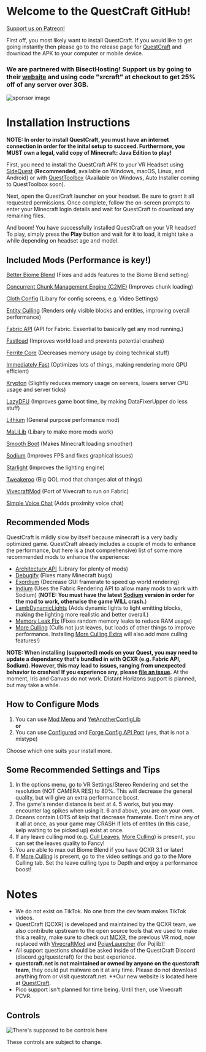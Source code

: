 # Welcome to the QuestCraft GitHub!
[Support us on Patreon!](https://patreon.com/QuestCraftXR)

First off, you most likely want to install QuestCraft. If you would like to get going instantly then please go to the release page for [QuestCraft](https://github.com/QuestCraftPlusPlus/QuestCraft/releases/latest) and download the APK to your computer or mobile device.

### We are partnered with BisectHosting! Support us by going to their [website](https://bisecthosting.com/xrcraft) and using code "xrcraft" at checkout to get 25% off of any server over 3GB.

![sponsor image](/partnerimage.png)
# Installation Instructions

**NOTE: In order to install QuestCraft, you must have an internet connection in order for the inital setup to succeed. Furthermore, you MUST own a legal, valid copy of Minecraft: Java Edition to play!**

First, you need to install the QuestCraft APK to your VR Headset using [SideQuest](https://sidequestvr.com) (**Recommended**, available on Windows, macOS, Linux, and Android) or with [QuestToolbox](https://github.com/mitchv2020/QuestToolbox) (Available on Windows, Auto Installer coming to QuestToolbox soon).

Next, open the QuestCraft launcher on your headset. Be sure to grant it all requested permissions. Once complete, follow the on-screen prompts to enter your Minecraft login details and wait for QuestCraft to download any remaining files.

And boom! You have successfully installed QuestCraft on your VR headset! To play, simply press the **Play** button and wait for it to load, it might take a while depending on headset age and model.

## Included Mods (Performance is key!) 

[Better Biome Blend](https://modrinth.com/mod/better-biome-blend) (Fixes and adds features to the Biome Blend setting)                                                                                                                           

[Concurrent Chunk Management Engine (C2ME)](https://modrinth.com/mod/c2me-fabric) (Improves chunk loading)

[Cloth Config](https://modrinth.com/mod/cloth-config) (Libary for config screens, e.g. Video Settings)
                                                                                                                                                  
[Entity Culling](https://modrinth.com/mod/entityculling) (Renders only visible blocks and entities, improving overall performance)

[Fabric API](https://modrinth.com/mod/fabric-api) (API for Fabric. Essential to basically get any mod running.)

[Fastload](https://modrinth.com/mod/fastload) (Improves world load and prevents potential crashes)

[Ferrite Core](https://modrinth.com/mod/ferrite-core) (Decreases memory usage by doing technical stuff)

[Immediately Fast](https://modrinth.com/mod/immediatelyfast) (Optimizes lots of things, making rendering more GPU efficient)

[Krypton](https://modrinth.com/mod/krypton) (Slightly reduces memory usage on servers, lowers server CPU usage and server ticks)

[LazyDFU](https://modrinth.com/mod/lazydfu) (Improves game boot time, by making DataFixerUpper do less stuff)

[Lithium](https://modrinth.com/mod/lithium) (General purpose performance mod)

[MaLiLib](https://www.curseforge.com/minecraft/mc-mods/malilib) (Libary to make more mods work)

[Smooth Boot](https://modrinth.com/mod/smoothboot-fabric) (Makes Minecraft loading smoother)

[Sodium](https://modrinth.com/mod/sodium) (Improves FPS and fixes graphical issues)

[Starlight](https://modrinth.com/mod/starlight) (Improves the lighting engine)

[Tweakeroo](https://www.curseforge.com/minecraft/mc-mods/tweakeroo) (Big QOL mod that changes alot of things)

[VivecraftMod](https://github.com/ferriarnus/VivecraftMod) (Port of Vivecraft to run on Fabric)

[Simple Voice Chat](https://modrinth.com/plugin/simple-voice-chat) (Adds proximity voice chat)

## Recommended Mods

QuestCraft is mildly slow by itself because minecraft is a very badly optimized game. QuestCraft already includes a couple of mods to enhance the performance, but here is a (not comprehensive) list of some more recommended mods to enhance the experience:

- [Architectury API](https://modrinth.com/mod/architectury-api) (Library for plenty of mods)
- [Debugify](https://modrinth.com/mod/debugify) (Fixes many Minecraft bugs)
- [Exordium](https://modrinth.com/mod/exordium) (Decrease GUI framerate to speed up world rendering)
- [Indium](https://modrinth.com/mod/indium) (Uses the Fabric Rendering API to allow many mods to work with Sodium) (**NOTE: You must have the latest [Sodium](https://modrinth.com/mod/sodium) version in order for the mod to work, otherwise the game WILL crash.**)
- [LambDynamicLights](https://modrinth.com/mod/lambdynamiclights) (Adds dynamic lights to light emitting blocks, making the lighting more realistic and better overall.)
- [Memory Leak Fix](https://modrinth.com/mod/memoryleakfix) (Fixes random memory leaks to reduce RAM usage)
- [More Culling](https://modrinth.com/mod/moreculling) (Culls not just leaves, but loads of other things to improve performance. Installing [More Culling Extra](https://modrinth.com/mod/morecullingextra) will also add more culling features!)

**NOTE: When installing (supported) mods on your Quest, you may need to update a dependancy that's bundled in with QCXR (e.g. Fabric API, Sodium). However, this may lead to issues, ranging from unexpected behavior to crashes! If you experience any, please [file an issue](https://github.com/QuestCraftPlusPlus/QuestCraft/issues/new/choose).**
At the moment, Iris and Canvas do not work. Distant Horizons support is planned, but may take a while. 

## How to Configure Mods
1. You can use [Mod Menu](https://modrinth.com/mod/modmenu) and [YetAnotherConfigLib](https://modrinth.com/mod/yacl)                                     
**or**
2. You can use [Configured](https://www.curseforge.com/minecraft/mc-mods/configured-fabric) and [Forge Config API Port](https://www.curseforge.com/minecraft/mc-mods/forge-config-api-port-fabric) (yes, that is not a mistype)      

Choose which one suits your install more. 

## Some Recommended Settings and Tips 
1. In the options menu, go to VR Settings/Stereo Rendering and set the resolution (NOT CAMERA RES) to 80%. This will decrease the general quality, but will give an extra performance boost.
2. The game's render distance is best at 4. 5 works, but you may encounter lag spikes when using it. 6 and above, you are on your own.
3. Oceans contain LOTS of kelp that decrease framerate. Don't mine any of it all at once, as your game may CRASH if lots of entites (in this case, kelp waiting to be picked up) exist at once.
4. If any leave culling mod (e.g. [Cull Leaves](https://modrinth.com/mod/cull-leaves), [More Culling](https://modrinth.com/mod/moreculling)) is present, you can set the leaves quality to Fancy!
5. You are able to max out Biome Blend if you have QCXR 3.1 or later!
6. If [More Culling](https://modrinth.com/mod/moreculling) is present, go to the video settings and go to the More Culling tab. Set the leave culling type to Depth and enjoy a performance boost!


# Notes
- We do not exist on TikTok. No one from the dev team makes TikTok videos. 
- QuestCraft (QCXR) is developed and maintained by the QCXR team, we also contribute upstream to the open source tools that we used to make this a reality, make sure to check out [MCXR](https://github.com/mcxr-org/MCXR), the previous VR mod, now replaced with [VivecraftMod](https://github.com/ferriarnus/VivecraftMod) and [PojavLauncher](https://github.com/PojavLauncherTeam/PojavLauncher) (for Pojlib)! 
- All support questions should be asked inside of the QuestCraft Discord (discord.gg/questcraft) for the best experience.
- **questcraft.net is not maintained or owned by anyone on the questcraft team**, they could put malware on it at any time. Please do not download anything from or visit questcraft.net. **Our new website is located here at [QuestCraft](https://questcraft.org/). 
- Pico support isn't planned for time being. Until then, use Vivecraft PCVR.
## Controls

![There's supposed to be controls here](/Control.png)

These controls are subject to change.
